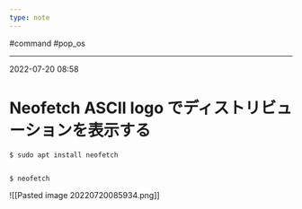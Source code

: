```yaml
---
type: note
---
```


#command #pop_os 

---
2022-07-20  08:58

# Neofetch ASCII logo でディストリビューションを表示する

```shell
$ sudo apt install neofetch


$ neofetch
```

![[Pasted image 20220720085934.png]]



